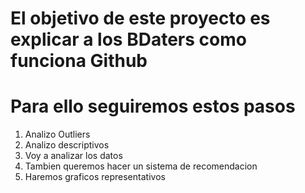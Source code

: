 # El objetivo de este proyecto es explicar a los BDaters como funciona Github

# Para ello seguiremos estos pasos

1. Analizo Outliers
2. Analizo descriptivos
3. Voy a analizar los datos
4. Tambien queremos hacer un sistema de recomendacion
5. Haremos graficos representativos

